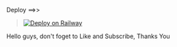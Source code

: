Deploy ==>>


> [![Deploy on Railway](https://railway.app/button.svg)](https://railway.app/new/template?template=https://github.com/indadeveloper/inda-youtube005)

Hello guys, don't foget to Like and Subscribe, Thanks You
